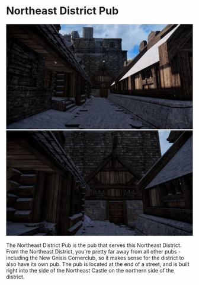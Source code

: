 # Northeast District Pub

![](/windhelm/pics/northeastpuballey.png?raw=true "Alley leading to pub")
![](/windhelm/pics/northeastpub.png?raw=true "Northeast pub")

The Northeast District Pub is the pub that serves this Northeast District. From the Northeast District, you're pretty far away from all other pubs - including the New Gnisis Cornerclub, so it makes sense for the district to also have its own pub. The pub is located at the end of a street, and is built right into the side of the Northeast Castle on the northern side of the district.
